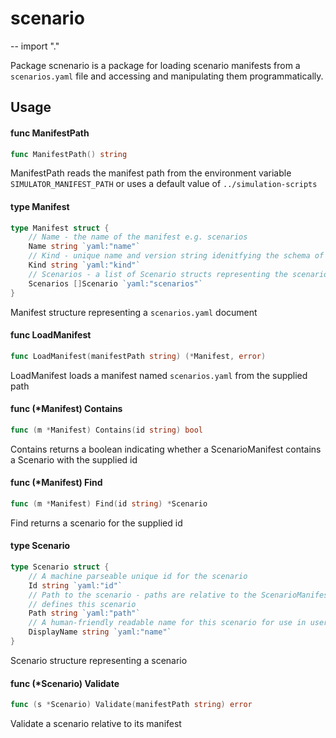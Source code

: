 # scenario
--
    import "."

Package scnenario is a package for loading scenario manifests from a
`scenarios.yaml` file and accessing and manipulating them programmatically.

## Usage

#### func  ManifestPath

```go
func ManifestPath() string
```
ManifestPath reads the manifest path from the environment variable
`SIMULATOR_MANIFEST_PATH` or uses a default value of `../simulation-scripts`

#### type Manifest

```go
type Manifest struct {
	// Name - the name of the manifest e.g. scenarios
	Name string `yaml:"name"`
	// Kind - unique name and version string idenitfying the schema of this document
	Kind string `yaml:"kind"`
	// Scenarios - a list of Scenario structs representing the scenarios
	Scenarios []Scenario `yaml:"scenarios"`
}
```

Manifest structure representing a `scenarios.yaml` document

#### func  LoadManifest

```go
func LoadManifest(manifestPath string) (*Manifest, error)
```
LoadManifest loads a manifest named `scenarios.yaml` from the supplied path

#### func (*Manifest) Contains

```go
func (m *Manifest) Contains(id string) bool
```
Contains returns a boolean indicating whether a ScenarioManifest contains a
Scenario with the supplied id

#### func (*Manifest) Find

```go
func (m *Manifest) Find(id string) *Scenario
```
Find returns a scenario for the supplied id

#### type Scenario

```go
type Scenario struct {
	// A machine parseable unique id for the scenario
	Id string `yaml:"id"`
	// Path to the scenario - paths are relative to the ScenarioManifest that
	// defines this scenario
	Path string `yaml:"path"`
	// A human-friendly readable name for this scenario for use in user interfaces
	DisplayName string `yaml:"name"`
}
```

Scenario structure representing a scenario

#### func (*Scenario) Validate

```go
func (s *Scenario) Validate(manifestPath string) error
```
Validate a scenario relative to its manifest
